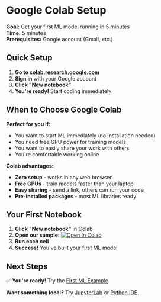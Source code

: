 # Google Colab Setup

**Goal:** Get your first ML model running in 5 minutes  
**Time:** 5 minutes  
**Prerequisites:** Google account (Gmail, etc.)

## Quick Setup

1. **Go to [colab.research.google.com](https://colab.research.google.com)**
2. **Sign in** with your Google account
3. **Click "New notebook"**
4. **You're ready!** Start coding immediately

## When to Choose Google Colab

**Perfect for you if:**
- You want to start ML immediately (no installation needed)
- You need free GPU power for training models
- You want to easily share your work with others
- You're comfortable working online

**Colab advantages:**
- **Zero setup** - works in any web browser
- **Free GPUs** - train models faster than your laptop
- **Easy sharing** - send a link, others can run your code
- **Pre-installed packages** - most ML libraries ready

## Your First Notebook

1. **Click "New notebook"** in Colab
2. **Open our sample**: [![Open In Colab](https://colab.research.google.com/assets/colab-badge.svg)](https://colab.research.google.com/github/CS-6140-ML-Fall-2025/TA-Classes/blob/main/introduction/samples/colab-sample.ipynb)
3. **Run each cell**
4. **Success!** You've built your first ML model

## Next Steps

✅ **You're ready!** Try the [First ML Example](04-first-ml-example.md)

**Want something local?** Try [JupyterLab](02-jupyter.md) or [Python IDE](03-python.md).